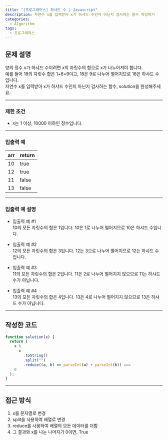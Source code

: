 ```yaml
---
title: "[프로그래머스] 하샤드 수 | Javascript"
description: 자연수 x를 입력받아 x가 하샤드 수인지 아닌지 검사하는 함수 작성하기
categories:
  - Algorithm
tags:
  - 프로그래머스
---
```


## 문제 설명

양의 정수 x가 하샤드 수이려면 x의 자릿수의 합으로 x가 나누어져야 합니다.  
예를 들어 18의 자릿수 합은 1+8=9이고, 18은 9로 나누어 떨어지므로 18은 하샤드 수입니다.  
자연수 x를 입력받아 x가 하샤드 수인지 아닌지 검사하는 함수, solution을 완성해주세요.

---

### 제한 조건

- `X`는 1 이상, 10000 이하인 정수입니다.

---

### 입출력 예

| arr | return |
| --- | ------ |
| 10  | true   |
| 12  | true   |
| 11  | false  |
| 13  | false  |

---

### 입출력 예 설명

- 입출력 예 #1  
  10의 모든 자릿수의 합은 1입니다. 10은 1로 나누어 떨어지므로 10은 하샤드 수입니다.

- 입출력 예 #2  
  12의 모든 자릿수의 합은 3입니다. 12는 3으로 나누어 떨어지므로 12는 하샤드 수입니다.

- 입출력 예 #3  
  11의 모든 자릿수의 합은 2입니다. 11은 2로 나누어 떨어지지 않으므로 11는 하샤드 수가 아닙니다.

- 입출력 예 #4  
  13의 모든 자릿수의 합은 4입니다. 13은 4로 나누어 떨어지지 않으므로 13은 하샤드 수가 아닙니다.

---

## 작성한 코드

```javascript
function solution(x) {
  return (
    x %
      x
        .toString()
        .split("")
        .reduce((a, b) => parseInt(a) + parseInt(b)) ===
    0
  );
}
```

---

## 접근 방식

1. x를 문자열로 변경
2. split을 사용하여 배열로 변경
3. reduce를 사용하여 배열의 모든 데이터를 더함
4. 그 결과와 x를 나눈 나머지가 0이면, True
